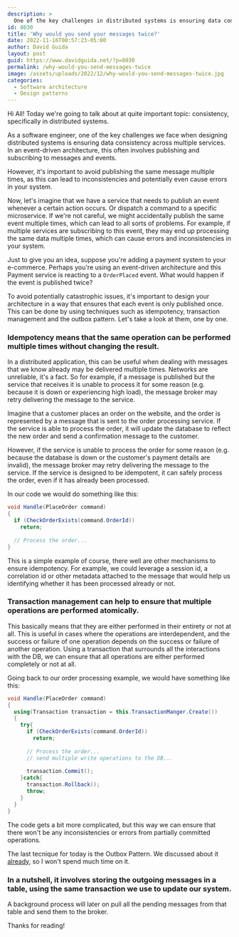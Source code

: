 ```yaml
---
description: >
  One of the key challenges in distributed systems is ensuring data consistency across multiple services. How do you ensure integration events are delivered properly?
id: 8030
title: 'Why would you send your messages twice?'
date: 2022-11-16T00:57:23-05:00
author: David Guida
layout: post
guid: https://www.davidguida.net/?p=8030
permalink: /why-would-you-send-messages-twice
image: /assets/uploads/2022/12/why-would-you-send-messages-twice.jpg
categories:  
  - Software architecture
  - Design patterns
---
```


Hi All! Today we're going to talk about at quite important topic: consistency, specifically in distributed systems.

As a software engineer, one of the key challenges we face when designing distributed systems is ensuring data consistency across multiple services. In an event-driven architecture, this often involves publishing and subscribing to messages and events.

However, it's important to avoid publishing the same message multiple times, as this can lead to inconsistencies and potentially even cause errors in your system.

Now, let's imagine that we have a service that needs to publish an event whenever a certain action occurs. Or dispatch a command to a specific microservice.
If we're not careful, we might accidentally publish the same event multiple times, which can lead to all sorts of problems. For example, if multiple services are subscribing to this event, they may end up processing the same data multiple times, which can cause errors and inconsistencies in your system.

Just to give you an idea, suppose you're adding a payment system to your e-commerce. Perhaps you're using an event-driven architecture and this Payment service is reacting to a `OrderPlaced` event. What would happen if the event is published twice?

To avoid potentially catastrophic issues, it's important to design your architecture in a way that ensures that each event is only published once. This can be done by using techniques such as idempotency, transaction management and the outbox pattern.
Let's take a look at them, one by one.

### Idempotency means that the same operation can be performed multiple times without changing the result.

In a distributed application, this can be useful when dealing with messages that we know already may be delivered multiple times. Networks are unreliable, it's a fact. So for example, if a message is published but the service that receives it is unable to process it for some reason (e.g. because it is down or experiencing high load), the message broker may retry delivering the message to the service.

Imagine that a customer places an order on the website, and the order is represented by a message that is sent to the order processing service. If the service is able to process the order, it will update the database to reflect the new order and send a confirmation message to the customer.

However, if the service is unable to process the order for some reason (e.g. because the database is down or the customer's payment details are invalid), the message broker may retry delivering the message to the service. If the service is designed to be idempotent, it can safely process the order, even if it has already been processed.

In our code we would do something like this:

```csharp
void Handle(PlaceOrder command) 
{  
  if (CheckOrderExists(command.OrderId)) 
    return;
  
  // Process the order...      
}
```

This is a simple example of course, there well are other mechanisms to ensure idempotency. For example, we could leverage a session id, a correlation id or other metadata attached to the message that would help us identifying whether it has been processed already or not.

### Transaction management can help to ensure that multiple operations are performed atomically.

This basically means that they are either performed in their entirety or not at all. This is useful in cases where the operations are interdependent, and the success or failure of one operation depends on the success or failure of another operation. Using a transaction that surrounds all the interactions with the DB, we can ensure that all operations are either performed completely or not at all.

Going back to our order processing example, we would have something like this:

```csharp
void Handle(PlaceOrder command) 
{  
  using(Transaction transaction = this.TransactionManger.Create())
  {
    try{
      if (CheckOrderExists(command.OrderId)) 
        return;
  
      // Process the order...      
      // send multiple write operations to the DB...
      
      transaction.Commit();
    }catch{
      transaction.Rollback();
      throw;
    }
  }
}
```

The code gets a bit more complicated, but this way we can ensure that there won't be any inconsistencies or errors from partially committed operations.

The last tecnique for today is the Outbox Pattern. We discussed about it <a href='/improving-microservices-reliability-part-2-outbox-pattern/'>already</a>, so I won't spend much time on it. 

### In a nutshell, it involves storing the outgoing messages in a table, using the same transaction we use to update our system.

 A background process will later on pull all the pending messages from that table and send them to the broker.

 Thanks for reading!